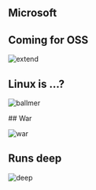 ## Microsoft

## Coming for OSS

![extend](img/embrace-extend.png)

## Linux is ...?

![ballmer](img/ballmer.jpg)

## War

![war](img/bug-number-one.png)

## Runs deep

![deep](img/do-not-hire.png)
